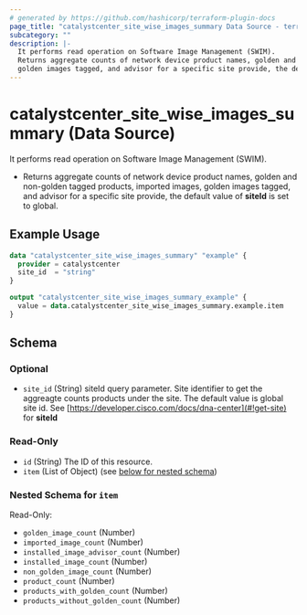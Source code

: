 ```yaml
---
# generated by https://github.com/hashicorp/terraform-plugin-docs
page_title: "catalystcenter_site_wise_images_summary Data Source - terraform-provider-catalystcenter"
subcategory: ""
description: |-
  It performs read operation on Software Image Management (SWIM).
  Returns aggregate counts of network device product names, golden and non-golden tagged products, imported images,
  golden images tagged, and advisor for a specific site provide, the default value of siteId is set to global.
---
```


# catalystcenter_site_wise_images_summary (Data Source)

It performs read operation on Software Image Management (SWIM).

- Returns aggregate counts of network device product names, golden and non-golden tagged products, imported images,
golden images tagged, and advisor for a specific site provide, the default value of **siteId** is set to global.

## Example Usage

```terraform
data "catalystcenter_site_wise_images_summary" "example" {
  provider = catalystcenter
  site_id  = "string"
}

output "catalystcenter_site_wise_images_summary_example" {
  value = data.catalystcenter_site_wise_images_summary.example.item
}
```

<!-- schema generated by tfplugindocs -->
## Schema

### Optional

- `site_id` (String) siteId query parameter. Site identifier to get the aggreagte counts products under the site. The default value is global site id. See [https://developer.cisco.com/docs/dna-center](#!get-site) for **siteId**

### Read-Only

- `id` (String) The ID of this resource.
- `item` (List of Object) (see [below for nested schema](#nestedatt--item))

<a id="nestedatt--item"></a>
### Nested Schema for `item`

Read-Only:

- `golden_image_count` (Number)
- `imported_image_count` (Number)
- `installed_image_advisor_count` (Number)
- `installed_image_count` (Number)
- `non_golden_image_count` (Number)
- `product_count` (Number)
- `products_with_golden_count` (Number)
- `products_without_golden_count` (Number)
